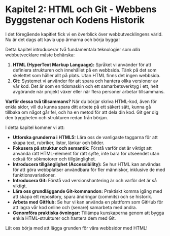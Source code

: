 # Kapitel 2: HTML och Git - Webbens Byggstenar och Kodens Historik

I det föregående kapitlet fick vi en överblick över webbutvecklingens värld. Nu är det dags att kavla upp ärmarna och börja bygga!

Detta kapitel introducerar två fundamentala teknologier som *alla* webbutvecklare måste behärska:

1.  **HTML (HyperText Markup Language):** Språket vi använder för att definiera strukturen och innehållet på en webbsida. Tänk på det som skelettet som håller allt på plats. Utan HTML finns det ingen webbsida.
2.  **Git:** Systemet vi använder för att spara och hantera olika versioner av vår kod. Det är som en tidsmaskin och ett samarbetsverktyg i ett, helt avgörande när projekt växer eller när flera personer arbetar tillsammans.

**Varför dessa två tillsammans?** När du börjar skriva HTML-kod, även för enkla sidor, vill du kunna spara ditt arbete på ett säkert sätt, kunna gå tillbaka om något går fel, och ha en metod för att dela din kod. Git ger dig den tryggheten och strukturen redan från början.

I detta kapitel kommer vi att:

*   **Utforska grunderna i HTML5:** Lära oss de vanligaste taggarna för att skapa text, rubriker, listor, länkar och bilder.
*   **Fokusera på struktur och semantik:** Förstå varför det är viktigt att använda rätt HTML-element för rätt syfte, inte bara för utseendet utan också för sökmotorer och tillgänglighet.
*   **Introducera tillgänglighet (Accessibility):** Se hur HTML kan användas för att göra webbplatser användbara för fler människor, inklusive de med funktionsvariationer.
*   **Introducera Git:** Förstå vad versionshantering är och varför det är så viktigt.
*   **Lära oss grundläggande Git-kommandon:** Praktiskt komma igång med att skapa ett repository, spara ändringar (commits) och se historik.
*   **Arbeta med GitHub:** Se hur vi kan använda en plattform som GitHub för att lagra vår kod online och (senare) samarbeta med andra.
*   **Genomföra praktiska övningar:** Tillämpa kunskaperna genom att bygga enkla HTML-strukturer och hantera dem med Git.

Låt oss börja med att lägga grunden för våra webbsidor med HTML!
